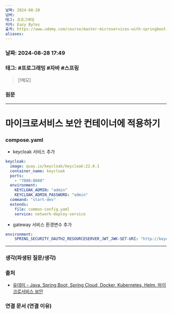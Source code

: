 ```yaml
---
날짜: 2024-08-28
넘버: 
태그: 프로그래밍
저자: Eazy Bytes
출처: https://www.udemy.com/course/master-microservices-with-springboot-docker-kubernetes-korean/
aliases:
---
```

### 날짜:  2024-08-28 17:49

### 태그: #프로그래밍 #자바 #스프링

>[!메모]
>

### 원문
---
# 마이크로서비스 보안 컨테이너에 적용하기
### compose.yaml
- keycloak 서비스 추가
```yaml
keycloak:
  image: quay.io/keycloak/keycloak:22.0.1
  container_name: keycloak
  ports:
    - "7080:8080"
  environment:
    KEYCLOAK_ADMIN: "admin"
    KEYCLOAK_ADMIN_PASSWORD: "admin"
  command: "start-dev"
  extends:
    file: common-config.yaml
    service: network-deploy-service
```
- gateway 서비스 환경변수 추가
```yaml
environment:
	SPRING_SECURITY_OAUTH2_RESOURCESERVER_JWT_JWK-SET-URI: "http://keycloak:8080/realms/master/protocol/openid-connect/certs"
```

---
### 생각(파생된 질문/생각)

### 출처
- [유데미 - Java, Spring Boot, Spring Cloud, Docker, Kubernetes, Helm, 마이크로서비스 보안](https://www.udemy.com/course/master-microservices-with-springboot-docker-kubernetes-korean/)

### 연결 문서 (연결 이유)
